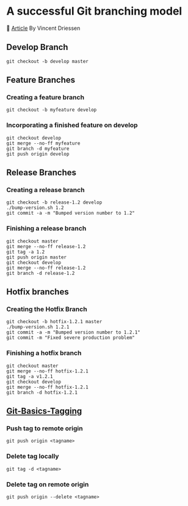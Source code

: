 # A successful Git branching model

:link: [Article](https://nvie.com/posts/a-successful-git-branching-model/) By Vincent Driessen

## Develop Branch

```shell
git checkout -b develop master
```

## Feature Branches

### Creating a feature branch

```shell
git checkout -b myfeature develop
```

### Incorporating a finished feature on develop

```shell
git checkout develop
git merge --no-ff myfeature
git branch -d myfeature
git push origin develop
```

## Release Branches

### Creating a release branch

```shell
git checkout -b release-1.2 develop
./bump-version.sh 1.2
git commit -a -m "Bumped version number to 1.2"
```

### Finishing a release branch

```shell
git checkout master
git merge --no-ff release-1.2
git tag -a 1.2
git push origin master
git checkout develop
git merge --no-ff release-1.2
git branch -d release-1.2
```

## Hotfix branches

### Creating the Hotfix Branch

```shell
git checkout -b hotfix-1.2.1 master
./bump-version.sh 1.2.1
git commit -a -m "Bumped version number to 1.2.1"
git commit -m "Fixed severe production problem"
```

### Finishing a hotfix branch

```shell
git checkout master
git merge --no-ff hotfix-1.2.1
git tag -a v1.2.1
git checkout develop
git merge --no-ff hotfix-1.2.1
git branch -d hotfix-1.2.1
```

## [Git-Basics-Tagging](https://git-scm.com/book/en/v2/Git-Basics-Tagging)

### Push tag to remote origin

```shell
git push origin <tagname>
```

### Delete tag locally

```shell
git tag -d <tagname>
```

### Delete tag on remote origin

```shell
git push origin --delete <tagname>
```
